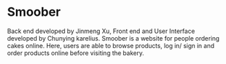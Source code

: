 # Smoober
Back end developed by Jinmeng Xu, Front end and User Interface developed by Chunying karelius.
Smoober is a website for people ordering cakes online. Here, users are able to browse products, log in/ sign in and order products online before visiting the bakery.
